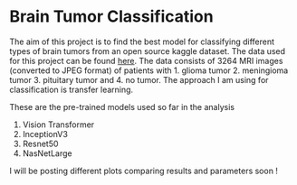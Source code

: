 # Brain Tumor Classification

The aim of this project is to find the best model for classifying different types of brain tumors from an open source kaggle dataset. The data used for this project can be found [here](https://www.kaggle.com/sartajbhuvaji/brain-tumor-classification-mri). The data consists of 3264 MRI images (converted to JPEG format) of patients with 1. glioma tumor 2. meningioma tumor 3. pituitary tumor and 4. no tumor. The approach I am using for classification is transfer learning. 

These are the pre-trained models used so far in the analysis 
1. Vision Transformer 
2. InceptionV3 
3. Resnet50
4. NasNetLarge

I will be posting different plots comparing results and parameters soon !
